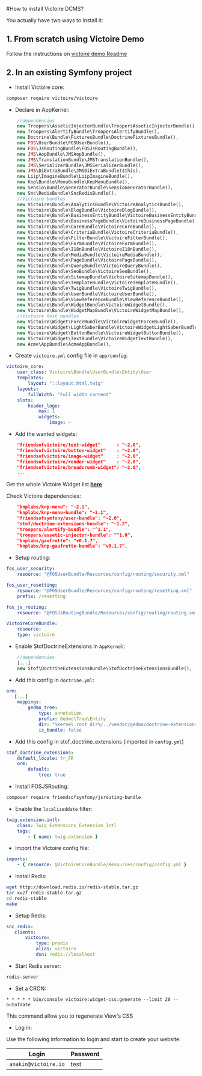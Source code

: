 #How to install Victoire DCMS?

You actually have two ways to install it:

## 1. From scratch using Victoire Demo

Follow the instructions on [victoire demo Readme](https://github.com/Victoire/demo/blob/master/README.md)

## 2. In an existing Symfony project

- Install Victoire core:

```bash
composer require victoire/victoire
```

- Declare in AppKernel:

```php
    //dependencies
    new Troopers\AsseticInjectorBundle\TroopersAsseticInjectorBundle(),
    new Troopers\AlertifyBundle\TroopersAlertifyBundle(),
    new Doctrine\Bundle\FixturesBundle\DoctrineFixturesBundle(),
    new FOS\UserBundle\FOSUserBundle(),
    new FOS\JsRoutingBundle\FOSJsRoutingBundle(),
    new JMS\AopBundle\JMSAopBundle(),
    new JMS\TranslationBundle\JMSTranslationBundle(),
    new JMS\SerializerBundle\JMSSerializerBundle(),
    new JMS\DiExtraBundle\JMSDiExtraBundle($this),
    new Liip\ImagineBundle\LiipImagineBundle(),
    new Knp\Bundle\MenuBundle\KnpMenuBundle(),
    new Sensio\Bundle\GeneratorBundle\SensioGeneratorBundle(),
    new Snc\RedisBundle\SncRedisBundle(),
    //Victoire bundles
    new Victoire\Bundle\AnalyticsBundle\VictoireAnalyticsBundle(),
    new Victoire\Bundle\BlogBundle\VictoireBlogBundle(),
    new Victoire\Bundle\BusinessEntityBundle\VictoireBusinessEntityBundle(),
    new Victoire\Bundle\BusinessPageBundle\VictoireBusinessPageBundle(),
    new Victoire\Bundle\CoreBundle\VictoireCoreBundle(),
    new Victoire\Bundle\CriteriaBundle\VictoireCriteriaBundle(),
    new Victoire\Bundle\FilterBundle\VictoireFilterBundle(),
    new Victoire\Bundle\FormBundle\VictoireFormBundle(),
    new Victoire\Bundle\I18nBundle\VictoireI18nBundle(),
    new Victoire\Bundle\MediaBundle\VictoireMediaBundle(),
    new Victoire\Bundle\PageBundle\VictoirePageBundle(),
    new Victoire\Bundle\QueryBundle\VictoireQueryBundle(),
    new Victoire\Bundle\SeoBundle\VictoireSeoBundle(),
    new Victoire\Bundle\SitemapBundle\VictoireSitemapBundle(),
    new Victoire\Bundle\TemplateBundle\VictoireTemplateBundle(),
    new Victoire\Bundle\TwigBundle\VictoireTwigBundle(),
    new Victoire\Bundle\UserBundle\VictoireUserBundle(),
    new Victoire\Bundle\ViewReferenceBundle\ViewReferenceBundle(),
    new Victoire\Bundle\WidgetBundle\VictoireWidgetBundle(),
    new Victoire\Bundle\WidgetMapBundle\VictoireWidgetMapBundle(),
    //Victoire test bundles
    new Victoire\Widget\ForceBundle\VictoireWidgetForceBundle(),
    new Victoire\Widget\LightSaberBundle\VictoireWidgetLightSaberBundle(),
    new Victoire\Widget\ButtonBundle\VictoireWidgetButtonBundle(),
    new Victoire\Widget\TextBundle\VictoireWidgetTextBundle(),
    new Acme\AppBundle\AcmeAppBundle(),
```

- Create `victoire.yml` config file in `app/config`:

```yml
victoire_core:
    user_class: Victoire\Bundle\UserBundle\Entity\User
    templates:
        layout: "::layout.html.twig"
    layouts:
        fullWidth: "Full width content"
    slots:
        header_logo:
            max: 1
            widgets:
                image: ~
```

- Add the wanted widgets:

```json
    "friendsofvictoire/text-widget"      : "~2.0",
    "friendsofvictoire/button-widget"    : "~2.0",
    "friendsofvictoire/image-widget"     : "~2.0",
    "friendsofvictoire/render-widget"    : "~2.0",
    "friendsofvictoire/breadcrumb-widget": "~2.0",
    ...
```

Get the whole Victoire Widget list [**here**](http://packagist.org/search/?tags=victoire)

Check Victoire dependencies:

```json
    "knplabs/knp-menu": "~2.1",
    "knplabs/knp-menu-bundle": "~2.1",
    "friendsofsymfony/user-bundle": "~2.0",
    "stof/doctrine-extensions-bundle": "~1.2",
    "troopers/alertify-bundle": "^1.1",
    "troopers/assetic-injector-bundle": "^1.0",
    "knplabs/gaufrette": "v0.1.7",
    "knplabs/knp-gaufrette-bundle": "v0.1.7",
```

- Setup routing:

```yml
fos_user_security:
    resource: "@FOSUserBundle/Resources/config/routing/security.xml"

fos_user_resetting:
    resource: "@FOSUserBundle/Resources/config/routing/resetting.xml"
    prefix: /resetting

fos_js_routing:
    resource: "@FOSJsRoutingBundle/Resources/config/routing/routing.xml"

VictoireCoreBundle:
    resource: .
    type: victoire
```

- Enable StofDoctrineExtensions in `AppKernel`:

```php
    //dependencies
    [...]
    new Stof\DoctrineExtensionsBundle\StofDoctrineExtensionsBundle(),
```

- Add this config in `doctrine.yml`:

```yml
orm:
   [...]
    mappings:
        gedmo_tree:
            type: annotation
            prefix: Gedmo\Tree\Entity
            dir: "%kernel.root_dir%/../vendor/gedmo/doctrine-extensions/lib/Gedmo/Tree/Entity"
            is_bundle: false
```

- Add this config in stof_doctrine_extensions (imported in `config.yml`)

```yml
stof_doctrine_extensions:
    default_locale: fr_FR
    orm:
        default:
            tree: true
```

- Install FOSJSRouting:

```bash
composer require friendsofsymfony/jsrouting-bundle
```

- Enable the `localizeddate` filter:

```yml
twig.extension.intl:
    class: Twig_Extensions_Extension_Intl
    tags:
        - { name: twig.extension }
```

- Import the Victoire config file:

```yml
imports:
    - { resource: @VictoireCoreBundle/Resources/config/config.yml }
```

- Install Redis:

```bash
wget http://download.redis.io/redis-stable.tar.gz
tar xvzf redis-stable.tar.gz
cd redis-stable
make
```

- Setup Redis:

```yml
snc_redis:
   clients:
       victoire:
           type: predis
           alias: victoire
           dsn: redis://localhost
```

- Start Redis server:

```bash
redis-server
```

- Set a CRON:

```
* * * * * bin/console victoire:widget-css:generate --limit 20 --outofdate
```

This command allow you to regenerate View's CSS

- Log in:

Use the following information to login and start to create your website:

|Login|Password|
|-----|--------|
|`anakin@victoire.io`|test|
